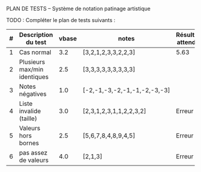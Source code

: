 PLAN DE TESTS – Système de notation patinage artistique

TODO : Compléter le plan de tests suivants : 

| # | Description du test          | vbase | notes                        | Résultat attendu | Résultat obtenu |
|---|------------------------------|-------|------------------------------|------------------|-----------------|
| 1 | Cas normal                   | 3.2   | [3,2,1,2,3,3,2,2,3]          | 5.63             |                 |
| 2 | Plusieurs max/min identiques | 2.5   | [3,3,3,3,3,3,3,3,3]          |                  |                 |
| 3 | Notes négatives              | 1.0   | [-2,-1,-3,-2,-1,-1,-2,-3,-3] |                  |                 |
| 4 | Liste invalide (taille)      | 3.0   | [2,3,1,2,3,1,1,2,2,3,2]      | Erreur           |                 |
| 5 | Valeurs hors bornes          | 2.5   | [5,6,7,8,4,8,9,4,5]          | Erreur           |                 |
| 6 | pas assez de valeurs         | 4.0   | [2,1,3]                      | Erreur           |                 |
